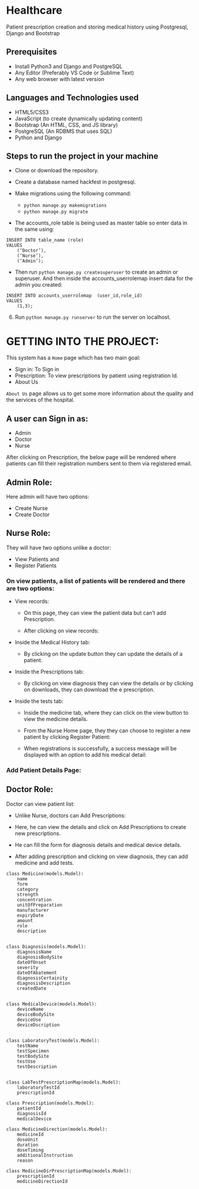 # Healthcare

Patient prescription creation and storing medical history using Postgresql, Django and Bootstrap

## Prerequisites
* Install Python3 and Django and PostgreSQL
* Any Editor (Preferably VS Code or Sublime Text)
* Any web browser with latest version

## Languages and Technologies used
* HTML5/CSS3
* JavaScript (to create dynamically updating content)
* Bootstrap (An HTML, CSS, and JS library)
* PostgreSQL (An RDBMS that uses SQL)
* Python and Django

## Steps to run the project in your machine
* Clone or download the repository.
* Create a database named hackfest in postgresql.
* Make migrations using the following command:
    * `python manage.py makemigrations`
    * `python manage.py migrate`


* The accounts_role table is being used as master table so enter data in the same using:

```
INSERT INTO table_name (role)
VALUES
    (‘Doctor’),
    (‘Nurse’),
    (‘Admin’);
```
* Then run `python manage.py createsuperuser` to create an admin or superuser.
And then inside the accounts_userrolemap insert data for the admin you created:
```
INSERT INTO accounts_userrolemap  (user_id,role_id)
VALUES
    (1,3);
```
6. Run `python manage.py runserver` to run the server on localhost.


# GETTING INTO THE PROJECT:
This system has a `Home` page which has two main goal:

* Sign in: To Sign in
* Prescription: To view prescriptions by patient using registration Id.
* About Us
  

`About Us` page  allows us to get some more information about the quality and the services of the hospital.
  

## A user can Sign in as:

* Admin
* Doctor 
* Nurse
  

After clicking on Prescription, the below page will be rendered where patients can fill their registration numbers sent to them via registered email.
  

## Admin Role:
Here admin will have two options:
* Create Nurse
* Create Doctor
  

## Nurse Role:
They will have two options unlike a doctor:
*  View Patients and 
* Register Patients
  



### On view patients, a list of patients will be rendered and there are two options:
* View records: 
    * On this page, they can view the patient data but can’t add Prescription.
  

    * After clicking on view records:
  

* Inside the Medical History tab: 
    * By clicking on the update button they can update the details of a patient.
  

* Inside the Prescriptions tab:
    * By clicking on view diagnosis they can view the details or by clicking on downloads, they can download the e prescription.
  

  

* Inside the tests tab:
  

    * Inside the medicine tab, where they can click on the view button to view the medicine details.
  

    * From the Nurse Home page, they they can choose to register a new patient by clicking Register Patient:
  

    * When registrations is successfully, a success message will be displayed with an option to add his medical detail:
  

### Add Patient Details Page:
  



## Doctor Role:
Doctor can view patient list:
  

* Unlike Nurse, doctors can Add Prescriptions:
  



* Here, he can view the details and click on Add Prescriptions to create new prescriptions.
* He can fill the form for diagnosis details and medical device details.
  





* After adding prescription and clicking on view diagnosis, they can add medicine and add tests.
  




```
class Medicine(models.Model):
    name 
    form    
    category 
    strength     
    concentration 
    unitOfPreparation 
    manufacturer 
    expiryDate 
    amount 
    role 
    description 
```
```

class Diagnosis(models.Model):
    diagnosisName 
    diagnosisBodySite     
    dateOfOnset 
    severity 
    dateOfAbatement 
    diagnosisCertainity
    diagnosisDescription  
    createdDate  
```
```

class MedicalDevice(models.Model):
    deviceName 
    deviceBodySite 
    deviceUse 
    deviceDscription 
```
```

class LaboratoryTest(models.Model):
    testName 
    testSpecimen 
    testBodySite 
    testUse 
    testDescription 
```
```

class LabTestPrescriptionMap(models.Model):
    laboratoryTestId     
    prescriptionId 

```
```
class Prescription(models.Model):
    patientId 
    diagnosisId 
    medicalDevice 

```
```
class MedicineDirection(models.Model):
    medicineId 
    doseUnit
    duration     
    doseTiming 
    additionalInstruction 
    reason 
```
```
class MedicineDirPrescriptionMap(models.Model):
    prescriptionId     
    medicineDirectionId
```
